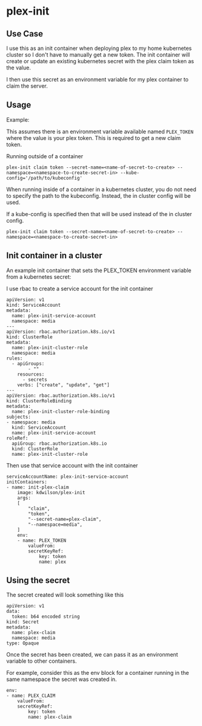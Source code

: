 # plex-init

## Use Case
I use this as an init container when deploying plex to my home kubernetes cluster so I don't have to manually get a new token. The init container will create or update an existing kubernetes secret with the plex claim token as the value.

I then use this secret as an environment variable for my plex container to claim the server.

## Usage

Example:

This assumes there is an environment variable available named `PLEX_TOKEN` where the value is your plex token. This is required to get a new claim token.

Running outside of a container
```
plex-init claim token --secret-name=<name-of-secret-to-create> --namespace=<namespace-to-create-secret-in> --kube-config='/path/to/kubeconfig'
```

When running inside of a container in a kubernetes cluster, you do not need to specify the path to the kubeconfig. Instead, the in cluster config will be used. 

If a kube-config is specified then that will be used instead of the in cluster config.

```
plex-init claim token --secret-name=<name-of-secret-to-create> --namespace=<namespace-to-create-secret-in>
```

## Init container in a cluster

An example init container that sets the PLEX_TOKEN environment variable from a kubernetes secret:

I use rbac to create a service account for the init container
```
apiVersion: v1
kind: ServiceAccount
metadata:
  name: plex-init-service-account
  namespace: media
---
apiVersion: rbac.authorization.k8s.io/v1
kind: ClusterRole
metadata:
  name: plex-init-cluster-role
  namespace: media
rules:
  - apiGroups:
        - ""
    resources:
      - secrets
    verbs: ["create", "update", "get"]
---
apiVersion: rbac.authorization.k8s.io/v1
kind: ClusterRoleBinding
metadata:
  name: plex-init-cluster-role-binding
subjects:
- namespace: media 
  kind: ServiceAccount
  name: plex-init-service-account
roleRef:
  apiGroup: rbac.authorization.k8s.io
  kind: ClusterRole
  name: plex-init-cluster-role
```

Then use that service account with the init container
```
serviceAccountName: plex-init-service-account
initContainers:
- name: init-plex-claim
    image: kdwilson/plex-init
    args:
    [
        "claim",
        "token",
        "--secret-name=plex-claim",
        "--namespace=media",
    ]
    env:
    - name: PLEX_TOKEN
        valueFrom:
        secretKeyRef:
            key: token
            name: plex
```
## Using the secret
The secret created will look something like this
```
apiVersion: v1
data:
  token: b64 encoded string
kind: Secret
metadata:
  name: plex-claim
  namespace: media
type: Opaque
```

Once the secret has been created, we can pass it as an environment variable to other containers.

For example, consider this as the env block for a container running in the same namespace the secret was created in.
```
env:
- name: PLEX_CLAIM
    valueFrom:
    secretKeyRef:
        key: token
        name: plex-claim
```